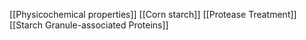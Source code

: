 [[Physicochemical properties]]
[[Corn starch]]
[[Protease Treatment]]
[[Starch Granule-associated Proteins]]
